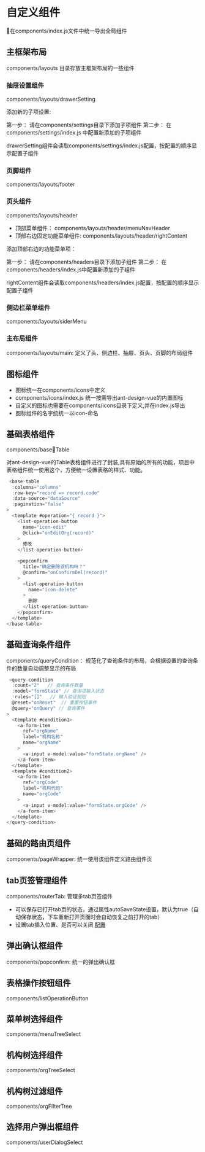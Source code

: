 # 自定义组件

在components/index.js文件中统一导出全局组件

## 主框架布局

components/layouts 目录存放主框架布局的一些组件

### 抽屉设置组件

 components/layouts/drawerSetting

 添加新的子项设置:

 第一步： 请在components/settings目录下添加子项组件
 第二步： 在components/settings/index.js 中配置新添加的子项组件

 drawerSetting组件会读取components/settings/index.js配置，按配置的顺序显示配置子组件

### 页脚组件

 components/layouts/footer

### 页头组件

components/layouts/header

- 顶部菜单组件： components/layouts/header/menuNavHeader
- 顶部右边固定功能菜单组件: components/layouts/header/rightContent

添加顶部右边的功能菜单项：

第一步： 请在components/headers目录下添加子组件
第二步： 在components/headers/index.js中配置新添加的子组件

rightContent组件会读取components/headers/index.js配置，按配置的顺序显示配置子组件

### 侧边栏菜单组件

components/layouts/siderMenu

### 主布局组件

components/layouts/main: 定义了头、侧边栏、抽屉、页头、页脚的布局组件

## 图标组件

- 图标统一在components/icons中定义
- components/icons/index.js 统一按需导出ant-design-vue的内置图标
- 自定义的图标也需要在components/icons目录下定义,并在index.js导出
- 图标组件的名字统统一以icon-命名

## 基础表格组件

components/baseTable

对ant-design-vue的Table表格组件进行了封装,具有原始的所有的功能，项目中表格组件统一使用这个，方便统一设置表格的样式、功能。

```js
 <base-table
  :columns="columns"
  :row-key="record => record.code"
  :data-source="dataSource"
  :pagination="false"
>
  <template #operation="{ record }">
    <list-operation-button
      name="icon-edit"
      @click="onEditOrg(record)"
    >
      修改
    </list-operation-button>

    <popconfirm
      title="确定删除该机构吗？"
      @confirm="onConfirmDel(record)"
    >
      <list-operation-button
        name="icon-delete"
      >
        删除
      </list-operation-button>
    </popconfirm>
  </template>
</base-table>

```

## 基础查询条件组件

components/queryCondition： 规范化了查询条件的布局，会根据设置的查询条件的数量自动调整显示的布局

```js
 <query-condition
  :count="2"   // 查询条件数量
  :model="formState" // 查询项输入状态
  :rules="[]"   // 输入验证规则
  @reset="onReset"  // 重置按钮事件
  @query="onQuery" // 查询事件
>
  <template #condition1>
    <a-form-item
      ref="orgName"
      label="机构名称"
      name="orgName"
    >
      <a-input v-model:value="formState.orgName" />
    </a-form-item>
  </template>
  <template #condition2>
    <a-form-item
      ref="orgCode"
      label="机构代码"
      name="orgCode"
    >
      <a-input v-model:value="formState.orgCode" />
    </a-form-item>
  </template>
</query-condition>
```

## 基础的路由页组件

components/pageWrapper: 统一使用该组件定义路由组件页

## tab页签管理组件

components/routerTab: 管理多tab页签组件

- 可以保存已打开tab页的状态，通过属性autoSaveState设置，默认为true（自动保存状态，下车重新打开页面时会自动恢复之前打开的tab）
- 设置tab插入位置、是否可以关闭 [配置](./config.md#路由扩展配置)

## 弹出确认框组件

components/popconfirm: 统一的弹出确认框

## 表格操作按钮组件

components/listOperationButton

## 菜单树选择组件

components/menuTreeSelect

## 机构树选择组件

components/orgTreeSelect

## 机构树过滤组件

components/orgFilterTree

## 选择用户弹出框组件

components/userDialogSelect
